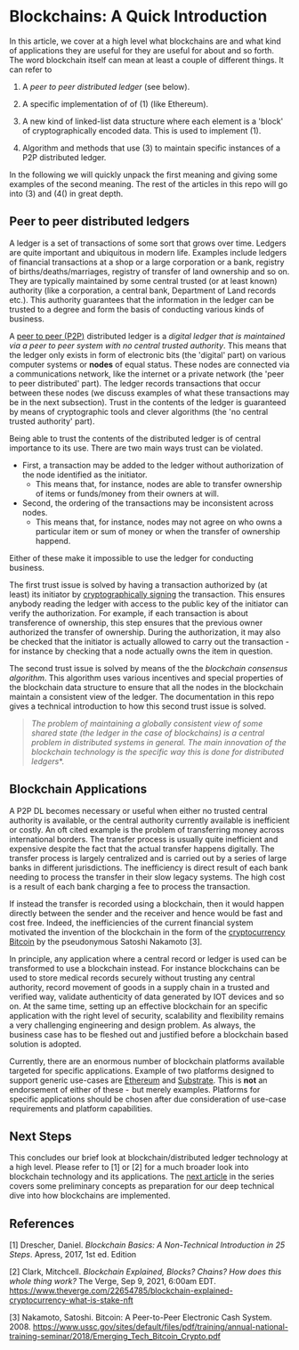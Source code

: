 # Blockchains: A Quick Introduction

In this article, we cover at a high level what blockchains are and what kind of applications they are useful for they are useful for about and so forth. The word blockchain itself can mean at least a couple of different things. It can refer to

1. A *peer to peer distributed ledger* (see below).

2. A specific implementation of of (1) (like Ethereum).

3. A new kind of linked-list data structure where each element is a 'block' of cryptographically encoded data. This is used to implement (1).

4. Algorithm and methods that use (3) to maintain specific instances of a P2P distributed ledger.


In the following we will quickly unpack the first meaning and giving some examples of the second meaning. The rest of the articles in this repo will go into (3) and (4() in great depth. 

## Peer to peer distributed ledgers

A ledger is a set of transactions of some sort that grows over time. Ledgers are quite important and ubiquitous in modern life. Examples include ledgers of financial transactions at a shop or a large corporation or a bank, registry of births/deaths/marriages, registry of transfer of land ownership and so on. They are typically maintained by some central trusted (or at least known) authority (like a corporation, a central bank, Department of Land records etc.). This authority guarantees that the information in the ledger can be trusted to a degree and form the basis of conducting various kinds of business. 

A [peer to peer (P2P)](https://en.wikipedia.org/wiki/Peer-to-peer) distributed ledger is a *digital ledger that is maintained via a peer to peer system with no central trusted authority*. This means that the ledger only exists in form of electronic bits (the 'digital' part) on various computer systems or **nodes** of equal status. These nodes are connected via a communications network, like the internet or a private network (the 'peer to peer distributed' part). The ledger records transactions that occur between these nodes (we discuss examples of what these transactions may be in the next subsection). Trust in the contents of the ledger is guaranteed by means of cryptographic tools and clever algorithms (the 'no central trusted authority' part). 

Being able to trust the contents of the distributed ledger is of central importance to its use. There are two main ways trust can be violated. 
- First, a transaction may be added to the ledger without authorization of the node identified as the initiator.
  - This means that, for instance, nodes are able to transfer ownership of items or funds/money from their owners at will.
- Second, the ordering of the transactions may be inconsistent across nodes. 
  - This means that, for instance, nodes may not agree on who owns a particular item or sum of money  or when the transfer of ownership happend.

Either of these make it impossible to use the ledger for conducting business. 

The first trust issue is solved by having a transaction authorized by (at least) its initiator by [cryptographically signing](https://en.wikipedia.org/wiki/Digital_signature) the transaction. This ensures anybody reading the ledger with access to the public key of the initiator can verify the authorization. For example, if each transaction is about transference of ownership, this step ensures that the previous owner authorized the transfer of ownership. During the authorization, it may also be checked that the initiator is actually allowed to carry out the transaction - for instance by checking that a node actually owns the item in question.

The second trust issue is solved by means of the the _blockchain consensus algorithm_. This algorithm uses various incentives and special properties of the blockchain data structure to ensure that all the nodes in the blockchain maintain a consistent view of the ledger. 
The documentation in this repo gives a technical introduction to how this second trust issue is solved.

> *The problem of maintaining a globally consistent view of some shared state (the ledger in the case of blockchains) is a central problem in distributed systems in general. The main innovation of the blockchain technology is the specific way this is done for distributed ledgers**.


## Blockchain Applications

A P2P DL becomes necessary or useful when either no trusted central authority is available, or the central authority currently available is inefficient or costly. An oft cited example is the problem of transferring money across international borders. The transfer process is usually quite inefficient and expensive despite the fact that the actual transfer happens digitally. The transfer process is largely centralized and is carried out by a series of large banks in different jurisdictions. The inefficiency is direct result of each bank needing to process the transfer in their slow legacy systems. The high cost is a result of each bank charging a fee to process the transaction. 

If instead the transfer is recorded using a blockchain, then it would happen directly between the sender and the receiver and hence would be fast and cost free. Indeed, the inefficiencies of the current financial system motivated the invention of the blockchain in the form of the [cryptocurrency Bitcoin](https://en.wikipedia.org/wiki/Bitcoin) by the pseudonymous Satoshi Nakamoto [3].

In principle, any application where a central record or ledger is used can be transformed to use a blockchain instead. For instance blockchains can be used to store medical records securely without trusting any central authority, record movement of goods in a supply chain in a trusted and verified way, validate authenticity of data generated by IOT devices and so on. At the same time, setting up an effective blockchain for an specific application with the right level of security, scalability and flexibility remains a  very challenging engineering and design problem. As always, the business case has to be fleshed out and justified before a blockchain based solution is adopted. 

Currently, there are an enormous number of blockchain platforms available targeted for specific applications. Example of two platforms designed to support generic use-cases are [Ethereum](https://ethereum.org) and [Substrate](https://substrate.io/). This is **not** an endorsement of either of these -  but merely examples. Platforms for specific applications should be chosen after due consideration of use-case requirements and platform capabilities.

## Next Steps

This concludes our brief look at blockchain/distributed ledger technology at a high level. Please refer to [1] or [2] for a much broader look into blockchain technology and its applications. The [next article](./bc_proto_prelim.md) in the series covers some preliminary concepts as preparation for our deep technical dive into how blockchains are implemented. 


## References

[1] Drescher, Daniel. *Blockchain Basics: A Non-Technical Introduction in 25 Steps*. Apress, 2017, 1st ed. Edition

[2] Clark, Mitchcell. *Blockchain Explained, Blocks? Chains? How does this whole thing work?* The Verge, Sep 9, 2021, 6:00am EDT. https://www.theverge.com/22654785/blockchain-explained-cryptocurrency-what-is-stake-nft

[3] Nakamoto, Satoshi. Bitcoin: A Peer-to-Peer Electronic Cash System. 2008. https://www.ussc.gov/sites/default/files/pdf/training/annual-national-training-seminar/2018/Emerging_Tech_Bitcoin_Crypto.pdf